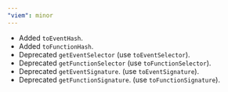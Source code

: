 ```yaml
---
"viem": minor
---
```


- Added `toEventHash`.
- Added `toFunctionHash`.
- Deprecated `getEventSelector` (use `toEventSelector`).
- Deprecated `getFunctionSelector` (use `toFunctionSelector`).
- Deprecated `getEventSignature`. (use `toEventSignature`).
- Deprecated `getFunctionSignature`. (use `toFunctionSignature`).

